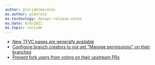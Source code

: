 ```yaml
---
author: gloridelmorales
ms.author: glmorale
ms.technology: devops-release-notes
ms.date: 9/8/2021
ms.topic: include
---
```


- [New TFVC pages are generally available](#new-tfvc-pages-are-generally-available)
- [Configure branch creators to not get "Manage permissions" on their branches](#configure-branch-creators-to-not-get-manage-permissions-on-their-branches)
- [Prevent fork users from voting on their upstream PRs](#prevent-fork-users-from-voting-on-their-upstream-prs)